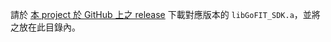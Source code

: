 請於 [本 project 於 GitHub 上之 release](https://github.com/GO-LiFE/GoFIT_SDK_iOS/releases) 下載對應版本的 `libGoFIT_SDK.a`，並將之放在此目錄內。